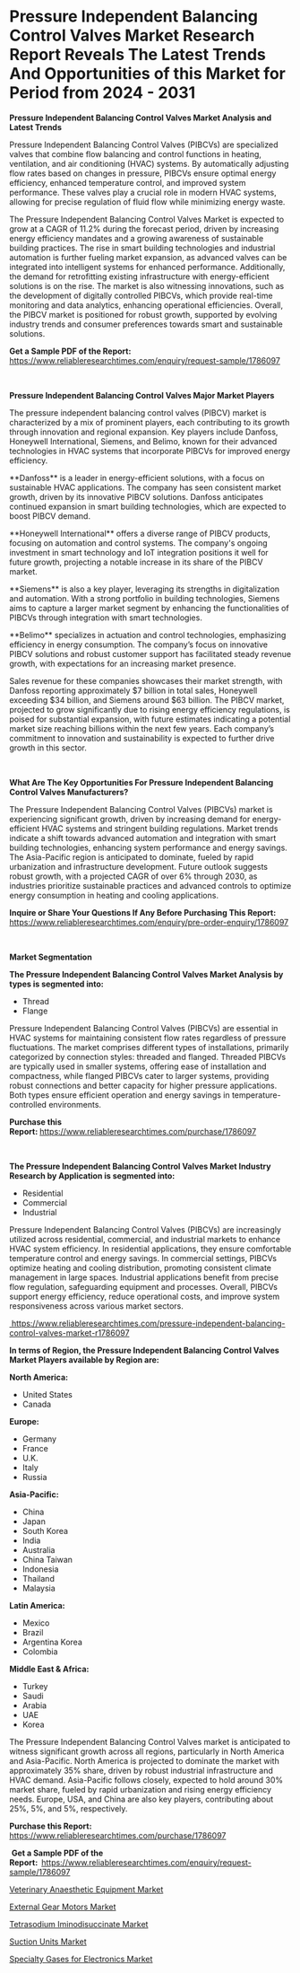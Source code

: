 <p><h1>Pressure Independent Balancing Control Valves Market Research Report Reveals The Latest Trends And Opportunities of this Market for Period from 2024 - 2031</h1></p><p><strong>Pressure Independent Balancing Control Valves Market Analysis and Latest Trends</strong></p>
<p><p>Pressure Independent Balancing Control Valves (PIBCVs) are specialized valves that combine flow balancing and control functions in heating, ventilation, and air conditioning (HVAC) systems. By automatically adjusting flow rates based on changes in pressure, PIBCVs ensure optimal energy efficiency, enhanced temperature control, and improved system performance. These valves play a crucial role in modern HVAC systems, allowing for precise regulation of fluid flow while minimizing energy waste.</p><p>The Pressure Independent Balancing Control Valves Market is expected to grow at a CAGR of 11.2% during the forecast period, driven by increasing energy efficiency mandates and a growing awareness of sustainable building practices. The rise in smart building technologies and industrial automation is further fueling market expansion, as advanced valves can be integrated into intelligent systems for enhanced performance. Additionally, the demand for retrofitting existing infrastructure with energy-efficient solutions is on the rise. The market is also witnessing innovations, such as the development of digitally controlled PIBCVs, which provide real-time monitoring and data analytics, enhancing operational efficiencies. Overall, the PIBCV market is positioned for robust growth, supported by evolving industry trends and consumer preferences towards smart and sustainable solutions.</p></p>
<p><strong>Get a Sample PDF of the Report:&nbsp;</strong> <a href="https://www.reliableresearchtimes.com/enquiry/request-sample/1786097?utm_campaign=1266&utm_medium=2&utm_source=Github&utm_content=ia&utm_term=09102024&utm_id=pressure-independent-balancing-control-valves">https://www.reliableresearchtimes.com/enquiry/request-sample/1786097</a></p>
<p>&nbsp;</p>
<p><strong>Pressure Independent Balancing Control Valves Major Market Players</strong></p>
<p><p>The pressure independent balancing control valves (PIBCV) market is characterized by a mix of prominent players, each contributing to its growth through innovation and regional expansion. Key players include Danfoss, Honeywell International, Siemens, and Belimo, known for their advanced technologies in HVAC systems that incorporate PIBCVs for improved energy efficiency.</p><p>**Danfoss** is a leader in energy-efficient solutions, with a focus on sustainable HVAC applications. The company has seen consistent market growth, driven by its innovative PIBCV solutions. Danfoss anticipates continued expansion in smart building technologies, which are expected to boost PIBCV demand.</p><p>**Honeywell International** offers a diverse range of PIBCV products, focusing on automation and control systems. The company's ongoing investment in smart technology and IoT integration positions it well for future growth, projecting a notable increase in its share of the PIBCV market.</p><p>**Siemens** is also a key player, leveraging its strengths in digitalization and automation. With a strong portfolio in building technologies, Siemens aims to capture a larger market segment by enhancing the functionalities of PIBCVs through integration with smart technologies.</p><p>**Belimo** specializes in actuation and control technologies, emphasizing efficiency in energy consumption. The company’s focus on innovative PIBCV solutions and robust customer support has facilitated steady revenue growth, with expectations for an increasing market presence.</p><p>Sales revenue for these companies showcases their market strength, with Danfoss reporting approximately $7 billion in total sales, Honeywell exceeding $34 billion, and Siemens around $63 billion. The PIBCV market, projected to grow significantly due to rising energy efficiency regulations, is poised for substantial expansion, with future estimates indicating a potential market size reaching billions within the next few years. Each company’s commitment to innovation and sustainability is expected to further drive growth in this sector.</p></p>
<p>&nbsp;</p>
<p><strong>What Are The Key Opportunities For Pressure Independent Balancing Control Valves Manufacturers?</strong></p>
<p><p>The Pressure Independent Balancing Control Valves (PIBCVs) market is experiencing significant growth, driven by increasing demand for energy-efficient HVAC systems and stringent building regulations. Market trends indicate a shift towards advanced automation and integration with smart building technologies, enhancing system performance and energy savings. The Asia-Pacific region is anticipated to dominate, fueled by rapid urbanization and infrastructure development. Future outlook suggests robust growth, with a projected CAGR of over 6% through 2030, as industries prioritize sustainable practices and advanced controls to optimize energy consumption in heating and cooling applications.</p></p>
<p><strong>Inquire or Share Your Questions If Any Before Purchasing This Report:</strong> <a href="https://www.reliableresearchtimes.com/enquiry/pre-order-enquiry/1786097?utm_campaign=1266&utm_medium=2&utm_source=Github&utm_content=ia&utm_term=09102024&utm_id=pressure-independent-balancing-control-valves">https://www.reliableresearchtimes.com/enquiry/pre-order-enquiry/1786097</a></p>
<p>&nbsp;</p>
<p><strong>Market Segmentation</strong></p>
<p><strong>The Pressure Independent Balancing Control Valves Market Analysis by types is segmented into:</strong></p>
<p><ul><li>Thread</li><li>Flange</li></ul></p>
<p><p>Pressure Independent Balancing Control Valves (PIBCVs) are essential in HVAC systems for maintaining consistent flow rates regardless of pressure fluctuations. The market comprises different types of installations, primarily categorized by connection styles: threaded and flanged. Threaded PIBCVs are typically used in smaller systems, offering ease of installation and compactness, while flanged PIBCVs cater to larger systems, providing robust connections and better capacity for higher pressure applications. Both types ensure efficient operation and energy savings in temperature-controlled environments.</p></p>
<p><strong>Purchase this Report:&nbsp;</strong><a href="https://www.reliableresearchtimes.com/purchase/1786097?utm_campaign=1266&utm_medium=2&utm_source=Github&utm_content=ia&utm_term=09102024&utm_id=pressure-independent-balancing-control-valves">https://www.reliableresearchtimes.com/purchase/1786097</a></p>
<p>&nbsp;</p>
<p><strong>The Pressure Independent Balancing Control Valves Market Industry Research by Application is segmented into:</strong></p>
<p><ul><li>Residential</li><li>Commercial</li><li>Industrial</li></ul></p>
<p><p>Pressure Independent Balancing Control Valves (PIBCVs) are increasingly utilized across residential, commercial, and industrial markets to enhance HVAC system efficiency. In residential applications, they ensure comfortable temperature control and energy savings. In commercial settings, PIBCVs optimize heating and cooling distribution, promoting consistent climate management in large spaces. Industrial applications benefit from precise flow regulation, safeguarding equipment and processes. Overall, PIBCVs support energy efficiency, reduce operational costs, and improve system responsiveness across various market sectors.</p></p>
<p><a href="https://www.reliableresearchtimes.com/pressure-independent-balancing-control-valves-market-r1786097?utm_campaign=1266&utm_medium=2&utm_source=Github&utm_content=ia&utm_term=09102024&utm_id=pressure-independent-balancing-control-valves">&nbsp;https://www.reliableresearchtimes.com/pressure-independent-balancing-control-valves-market-r1786097</a></p>
<p><strong>In terms of Region, the Pressure Independent Balancing Control Valves Market Players available by Region are:</strong></p>
<p>
    <p> <strong> North America: </strong>
        <ul>
            <li>United States</li>
            <li>Canada</li>
        </ul>
        </p> 
    <p> <strong> Europe: </strong>
        <ul>
            <li>Germany</li>
            <li>France</li>
            <li>U.K.</li>
            <li>Italy</li>
            <li>Russia</li>
        </ul>
        </p> 
    <p> <strong> Asia-Pacific: </strong>
        <ul>
            <li>China</li>
            <li>Japan</li>
            <li>South Korea</li>
            <li>India</li>
            <li>Australia</li>
            <li>China Taiwan</li>
            <li>Indonesia</li>
            <li>Thailand</li>
            <li>Malaysia</li>
        </ul>
        </p> 
    <p> <strong> Latin America: </strong>
        <ul>
            <li>Mexico</li>
            <li>Brazil</li>
            <li>Argentina Korea</li>
            <li>Colombia</li>
        </ul>
        </p> 
    <p> <strong> Middle East & Africa: </strong>
        <ul>
            <li>Turkey</li>
            <li>Saudi</li>
            <li>Arabia</li>
            <li>UAE</li>
            <li>Korea</li>
        </ul>
    </p>
    </p>
<p><p>The Pressure Independent Balancing Control Valves market is anticipated to witness significant growth across all regions, particularly in North America and Asia-Pacific. North America is projected to dominate the market with approximately 35% share, driven by robust industrial infrastructure and HVAC demand. Asia-Pacific follows closely, expected to hold around 30% market share, fueled by rapid urbanization and rising energy efficiency needs. Europe, USA, and China are also key players, contributing about 25%, 5%, and 5%, respectively.</p></p>
<p><strong>Purchase this Report: </strong><a href="https://www.reliableresearchtimes.com/purchase/1786097?utm_campaign=1266&utm_medium=2&utm_source=Github&utm_content=ia&utm_term=09102024&utm_id=pressure-independent-balancing-control-valves">https://www.reliableresearchtimes.com/purchase/1786097</a></p>
<p>&nbsp;<strong>Get a Sample PDF of the Report:&nbsp;&nbsp;</strong><a href="https://www.reliableresearchtimes.com/enquiry/request-sample/1786097?utm_campaign=1266&utm_medium=2&utm_source=Github&utm_content=ia&utm_term=09102024&utm_id=pressure-independent-balancing-control-valves">https://www.reliableresearchtimes.com/enquiry/request-sample/1786097</a></p>
<p><strong></strong></p>
<p><p><a href="https://www.linkedin.com/pulse/veterinary-anaesthetic-equipment-market-global-share-ranking-v5z3e?utm_campaign=1266&utm_medium=2&utm_source=Github&utm_content=ia&utm_term=09102024&utm_id=pressure-independent-balancing-control-valves">Veterinary Anaesthetic Equipment Market</a></p><p><a href="https://www.linkedin.com/pulse/external-gear-motors-market-overview-regional-outlook-competitive-ejqzc?trackingId=Pd9w9nS9S%2F%2BJd3MiFwP8eQ%3D%3D&utm_campaign=1266&utm_medium=2&utm_source=Github&utm_content=ia&utm_term=09102024&utm_id=pressure-independent-balancing-control-valves">External Gear Motors Market</a></p><p><a href="https://www.linkedin.com/pulse/navigating-global-tetrasodium-iminodisuccinate-market-landscape-niccc?utm_campaign=1266&utm_medium=2&utm_source=Github&utm_content=ia&utm_term=09102024&utm_id=pressure-independent-balancing-control-valves">Tetrasodium Iminodisuccinate Market</a></p><p><a href="https://www.linkedin.com/pulse/suction-units-market-insights-product-type-application-adeae?utm_campaign=1266&utm_medium=2&utm_source=Github&utm_content=ia&utm_term=09102024&utm_id=pressure-independent-balancing-control-valves">Suction Units Market</a></p><p><a href="https://github.com/globismark/Market-Research-Report-List-5/blob/main/specialty-gases-for-electronics-market.md?utm_campaign=1266&utm_medium=2&utm_source=Github&utm_content=ia&utm_term=09102024&utm_id=pressure-independent-balancing-control-valves">Specialty Gases for Electronics Market</a></p></p>
